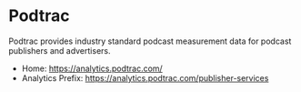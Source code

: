 # Podtrac
Podtrac provides industry standard podcast measurement data for podcast publishers and advertisers.

* Home: https://analytics.podtrac.com/
* Analytics Prefix: https://analytics.podtrac.com/publisher-services
